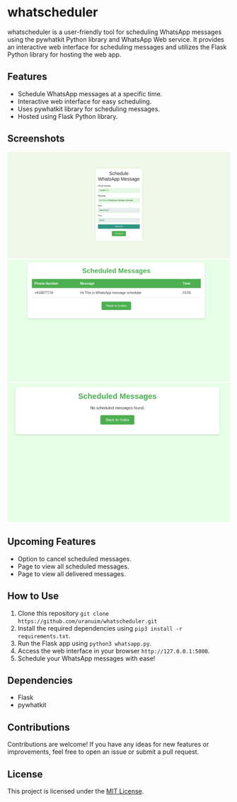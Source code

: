 # whatscheduler

whatscheduler is a user-friendly tool for scheduling WhatsApp messages using the pywhatkit Python library and WhatsApp Web service. It provides an interactive web interface for scheduling messages and utilizes the Flask Python library for hosting the web app.

## Features

- Schedule WhatsApp messages at a specific time.
- Interactive web interface for easy scheduling.
- Uses pywhatkit library for scheduling messages.
- Hosted using Flask Python library.

## Screenshots

![App Screenshot](https://github.com/uranuim/whatscheduler/blob/main/sample/1.jpg)
<br>
![App Screenshot](https://github.com/uranuim/whatscheduler/blob/main/sample/2.jpg)
<br>
![App Screenshot](https://github.com/uranuim/whatscheduler/blob/main/sample/3.jpg)
<br>


## Upcoming Features

- Option to cancel scheduled messages.
- Page to view all scheduled messages.
- Page to view all delivered messages.

## How to Use

1. Clone this repository `git clone https://github.com/uranuim/whatscheduler.git`
2. Install the required dependencies using `pip3 install -r requirements.txt`.
3. Run the Flask app using `python3 whatsapp.py`.
4. Access the web interface in your browser `http://127.0.0.1:5000`.
5. Schedule your WhatsApp messages with ease!

## Dependencies

- Flask
- pywhatkit

## Contributions

Contributions are welcome! If you have any ideas for new features or improvements, feel free to open an issue or submit a pull request.

## License

This project is licensed under the [MIT License](LICENSE).
